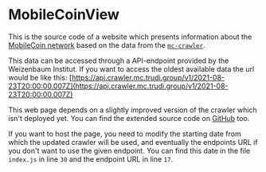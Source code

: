 # MobileCoinView
This is the source code of a website which presents information about the [MobileCoin network](https://mobilecoin.com/) based on the data from the [`mc-crawler`](https://github.com/trudi-group/mc-crawler).

This data can be accessed through a API-endpoint provided by the Weizenbaum Institut.
If you want to access the oldest available data the url would be like this: [https://api.crawler.mc.trudi.group/v1/2021-08-23T20:00:00.007Z](https://api.crawler.mc.trudi.group/v1/2021-08-23T20:00:00.007Z)

This web page depends on a slightly improved version of the crawler which isn't deployed yet. You can find the extended source code on [GitHub](https://github.com/felixvonberlin/mc-crawler) too. 



If you want to host the page, you need to modify the starting date from which the updated crawler will be used, and eventually the endpoints URL if you don't want to use the given endpoint.
You can find this date in the file `index.js` in line `30` and the endpoint URL in line `17`.
